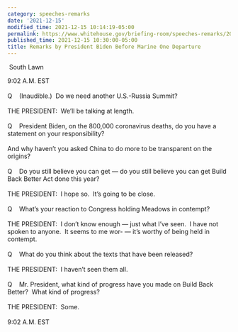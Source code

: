 ```yaml
---
category: speeches-remarks
date: '2021-12-15'
modified_time: 2021-12-15 10:14:19-05:00
permalink: https://www.whitehouse.gov/briefing-room/speeches-remarks/2021/12/15/remarks-by-president-biden-before-marine-one-departure-11/
published_time: 2021-12-15 10:30:00-05:00
title: Remarks by President Biden Before Marine One Departure
---
```

 
 South Lawn

9:02 A.M. EST  
      
Q    (Inaudible.)  Do we need another U.S.-Russia Summit?  
   
THE PRESIDENT:  We’ll be talking at length.  
   
Q    President Biden, on the 800,000 coronavirus deaths, do you have a
statement on your responsibility?   
   
And why haven’t you asked China to do more to be transparent on the
origins?  
   
Q    Do you still believe you can get — do you still believe you can get
Build Back Better Act done this year?  
   
THE PRESIDENT:  I hope so.  It’s going to be close.  
   
Q    What’s your reaction to Congress holding Meadows in contempt?  
   
THE PRESIDENT:  I don’t know enough — just what I’ve seen.  I have not
spoken to anyone.  It seems to me wor- — it’s worthy of being held in
contempt.  
   
Q    What do you think about the texts that have been released?  
   
THE PRESIDENT:  I haven’t seen them all.  
   
Q    Mr. President, what kind of progress have you made on Build Back
Better?  What kind of progress?  
   
THE PRESIDENT:  Some.  
   
9:02 A.M. EST

